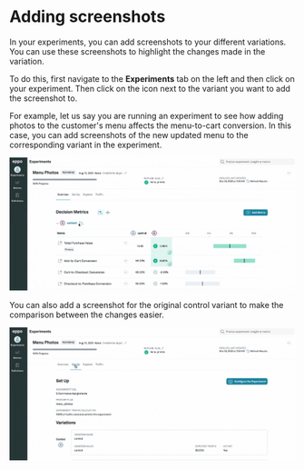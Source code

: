 # Adding screenshots
In your experiments, you can add screenshots to your different variations. You can use these screenshots to highlight the changes made in the variation.

To do this, first navigate to the **Experiments** tab on the left and then click on your experiment. Then click on the icon next to the variant you want to add the screenshot to.

For example, let us say you are running an experiment to see how adding photos to the customer's menu affects the menu-to-cart conversion. In this case, you can add screenshots of the new updated menu to the corresponding variant in the experiment.

![Add screenshot](../../../static/img/measuring-experiments/add-screenshot.gif)



You can also add a screenshot for the original control variant to make the comparison between the changes easier.

![Add control screenshot](../../../static/img/measuring-experiments/add-control-screenshot.gif)
